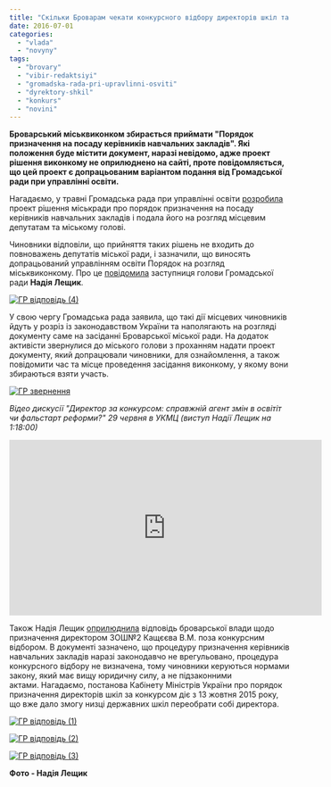```yaml
---
title: "Скільки Броварам чекати конкурсного відбору директорів шкіл та садочків?"
date: 2016-07-01
categories: 
  - "vlada"
  - "novyny"
tags: 
  - "brovary"
  - "vibir-redaktsiyi"
  - "gromadska-rada-pri-upravlinni-osviti"
  - "dyrektory-shkil"
  - "konkurs"
  - "novini"
---
```


**Броварський міськвиконком збирається приймати "Порядок призначення на посаду керівників навчальних закладів". Які положення буде містити документ, наразі невідомо, адже проект рішення виконкому не оприлюднено на сайті, проте повідомляється, що цей проект є допрацьованим варіантом подання від Громадської ради при управлінні освіти.**

Нагадаємо, у травні Громадська рада при управлінні освіти [розробила](https://mpz.brovary.org/dyrektoriv-shkil-obyratymut-za-konkursom-gromadska-rada/) проект рішення міськради про порядок призначення на посаду керівників навчальних закладів і подала його на розгляд місцевим депутатам та міському голові.

Чиновники відповіли, що прийняття таких рішень не входить до повноважень депутатів міської ради, і зазначили, що виносять допрацьований управлінням освіти Порядок на розгляд міськвиконкому. Про це [повідомила](https://www.facebook.com/Nadiya.Leshchik/posts/1163362027050028?comment_id=1183465345039696&comment_tracking=%7B%22tn%22%3A%22R2%22%7D) заступниця голови Громадської ради **Надія Лещик**.

[![ГР відповідь (4)](https://mpz.brovary.org/wp-content/uploads/2016/07/GR-vidpovid-4.jpg)](https://mpz.brovary.org/wp-content/uploads/2016/07/GR-vidpovid-4.jpg)

У свою чергу Громадська рада заявила, що такі дії місцевих чиновників йдуть у розріз із законодавством України та наполягають на розгляді документу саме на засіданні Броварської міської ради. На додаток активісти звернулися до міського голови з проханням надати проект документу, який допрацювали чиновники, для ознайомлення, а також повідомити час та місце проведення засідання виконкому, у якому вони збираються взяти участь.

[![ГР звернення](https://mpz.brovary.org/wp-content/uploads/2016/07/GR-zvernennya.jpg)](https://mpz.brovary.org/wp-content/uploads/2016/07/GR-zvernennya.jpg)

_Відео дискусії "Директор за конкурсом: справжній агент змін в освітіт чи фальстарт реформи?" 29 червня в УКМЦ (виступ Надії Лещик на 1:18:00)_

<iframe src="https://www.youtube.com/embed/P1fTGW4uDN0" width="560" height="315" frameborder="0" allowfullscreen="allowfullscreen"></iframe>

Також Надія Лещик [оприлюднила](https://www.facebook.com/Nadiya.Leshchik/posts/1163362027050028?comment_id=1183465758372988&comment_tracking=%7B%22tn%22%3A%22R1%22%7D) відповідь броварської влади щодо призначення директором ЗОШ№2 Кащєєва В.М. поза конкурсним відбором. В документі зазначено, що процедуру призначення керівників навчальних закладів наразі законодавчо не врегульовано, процедура конкурсного відбору не визначена, тому чиновники керуються нормами закону, який має вищу юридичну силу, а не підзаконними актами. Нагадаємо, постанова Кабінету Міністрів України про порядок призначення директорів шкіл за конкурсом діє з 13 жовтня 2015 року, що вже дало змогу низці державних шкіл переобрати собі директора.

[![ГР відповідь (1)](https://mpz.brovary.org/wp-content/uploads/2016/07/GR-vidpovid-1.jpg)](https://mpz.brovary.org/wp-content/uploads/2016/07/GR-vidpovid-1.jpg)

[![ГР відповідь (2)](https://mpz.brovary.org/wp-content/uploads/2016/07/GR-vidpovid-2.jpg)](https://mpz.brovary.org/wp-content/uploads/2016/07/GR-vidpovid-2.jpg)

[![ГР відповідь (3)](https://mpz.brovary.org/wp-content/uploads/2016/07/GR-vidpovid-3.jpg)](https://mpz.brovary.org/wp-content/uploads/2016/07/GR-vidpovid-3.jpg)

**Фото - Надія Лещик**
